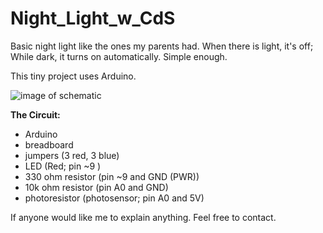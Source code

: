 # Night_Light_w_CdS
Basic night light like the ones my parents had. When there is light, it's off; While dark, it turns on automatically. Simple enough.

This tiny project uses Arduino.

![image of schematic](/images/shematic.png)

<b> The Circuit: </b>
<ul>
<li> Arduino </li>
<li> breadboard </li>
<li> jumpers (3 red, 3 blue)</li>
<li> LED (Red; pin ~9 )</li>
<li> 330 ohm resistor (pin ~9 and GND (PWR))</li>
<li> 10k ohm resistor (pin A0 and GND)</li>
<li> photoresistor (photosensor; pin A0 and 5V)</li>
</ul>


If anyone would like me to explain anything. Feel free to contact.
